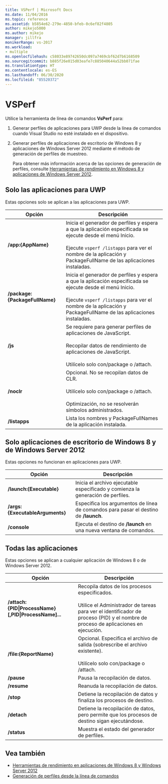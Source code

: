 ```yaml
---
title: VSPerf | Microsoft Docs
ms.date: 11/04/2016
ms.topic: reference
ms.assetid: b5854e62-279e-4850-bfeb-0c6ef82f4805
author: mikejo5000
ms.author: mikejo
manager: jillfra
monikerRange: vs-2017
ms.workload:
- multiple
ms.openlocfilehash: c58033e89742650dc097a7469cbf62d7b6168509
ms.sourcegitcommit: b885f26e015d03eafe7c885040644a52bb071fae
ms.translationtype: HT
ms.contentlocale: es-ES
ms.lasthandoff: 06/30/2020
ms.locfileid: "85520372"
---
```

# <a name="vsperf"></a>VSPerf
Utilice la herramienta de línea de comandos **VsPerf** para:

1. Generar perfiles de aplicaciones para UWP desde la línea de comandos cuando Visual Studio no esté instalado en el dispositivo.

2. Generar perfiles de aplicaciones de escritorio de Windows 8 y aplicaciones de Windows Server 2012 mediante el método de generación de perfiles de muestreo.

   Para obtener más información acerca de las opciones de generación de perfiles, consulte [Herramientas de rendimiento en Windows 8 y aplicaciones de Windows Server 2012](../profiling/performance-tools-on-windows-8-and-windows-server-2012-applications.md).

## <a name="uwp-apps-only"></a>Solo las aplicaciones para UWP
 Estas opciones solo se aplican a las aplicaciones para UWP.

|Opción|Descripción|
|-|-|
|**/app:{AppName}**|Inicia el generador de perfiles y espera a que la aplicación especificada se ejecute desde el menú Inicio.<br /><br /> Ejecute `vsperf /listapps` para ver el nombre de la aplicación y PackageFullName de las aplicaciones instaladas.|
|**/package:{PackageFullName}**|Inicia el generador de perfiles y espera a que la aplicación especificada se ejecute desde el menú Inicio.<br /><br /> Ejecute `vsperf /listapps` para ver el nombre de la aplicación y PackageFullName de las aplicaciones instaladas.|
|**/js**|Se requiere para generar perfiles de aplicaciones de JavaScript.<br /><br /> Recopilar datos de rendimiento de aplicaciones de JavaScript.<br /><br /> Utilícelo solo con/package o /attach.|
|**/noclr**|Opcional. No se recopilan datos de CLR.<br /><br /> Utilícelo solo con/package o /attach.<br /><br /> Optimización, no se resolverán símbolos administrados.|
|**/listapps**|Lista los nombres y PackageFullNames de la aplicación instalada.|

## <a name="windows-8-desktop-applications-and-windows-server-2012-applications-only"></a>Solo aplicaciones de escritorio de Windows 8 y de Windows Server 2012
 Estas opciones no funcionan en aplicaciones para UWP.

|Opción|Descripción|
|-|-|
|**/launch:{Executable}**|Inicia el archivo ejecutable especificado y comienza la generación de perfiles.|
|**/args:{ExecutableArguments}**|Especifica los argumentos de línea de comandos para pasar el destino de **/launch**.|
|**/console**|Ejecuta el destino de **/launch** en una nueva ventana de comandos.|

## <a name="all-applications"></a>Todas las aplicaciones
 Estas opciones se aplican a cualquier aplicación de Windows 8 o de Windows Server 2012.

|Opción|Descripción|
|-|-|
|**/attach:{PID&#124;ProcessName}[,PID&#124;ProcessName]...**|Recopila datos de los procesos especificados.<br /><br /> Utilice el Administrador de tareas para ver el identificador de proceso (PID) y el nombre de proceso de aplicaciones en ejecución.|
|**/file:{ReportName}**|Opcional. Especifica el archivo de salida (sobrescribe el archivo existente).<br /><br /> Utilícelo solo con/package o /attach.|
|**/pause**|Pausa la recopilación de datos.|
|**/resume**|Reanuda la recopilación de datos.|
|**/stop**|Detiene la recopilación de datos y finaliza los procesos de destino.|
|**/detach**|Detiene la recopilación de datos, pero permite que los procesos de destino sigan ejecutándose.|
|**/status**|Muestra el estado del generador de perfiles.|

## <a name="see-also"></a>Vea también
- [Herramientas de rendimiento en aplicaciones de Windows 8 y Windows Server 2012](../profiling/performance-tools-on-windows-8-and-windows-server-2012-applications.md)
- [Generación de perfiles desde la línea de comandos](../profiling/using-the-profiling-tools-from-the-command-line.md)
